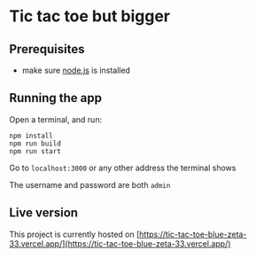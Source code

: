 # Tic tac toe but bigger

## Prerequisites
- make sure [node.js](https://nodejs.org/) is installed

## Running the app

Open a terminal, and run:

```
npm install
npm run build
npm run start
```

Go to `localhost:3000` or any other address the terminal shows

The username and password are both `admin`

## Live version

This project is currently hosted on [https://tic-tac-toe-blue-zeta-33.vercel.app/](https://tic-tac-toe-blue-zeta-33.vercel.app/)
